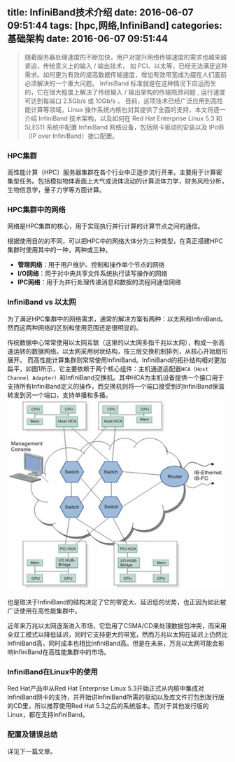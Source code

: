 title: InfiniBand技术介绍
date: 2016-06-07 09:51:44
tags: [hpc,网络,InfiniBand]
categories: 基础架构
date: 2016-06-07 09:51:44
---

> 随着服务器处理速度的不断加快，用户对提升网络传输速度的需求也越来越紧迫，传统意义上的输入 / 输出技术， 如 PCI、以太等，已经无法满足这种需求。如何更为有效的提高数据传输速度，增加有效带宽成为摆在人们面前必须解决的一个重大问题。 InfiniBand 标准就是在这种情况下应运而生的，它在很大程度上解决了传统输入 / 输出架构的传输瓶颈问题 , 运行速度可达到每端口 2.5Gb/s 或 10Gb/s 。 目前，这项技术已经广泛应用到高性能计算等领域，Linux 操作系统内核也对其提供了全面的支持，本文将逐一介绍 InfiniBand 技术架构，以及如何在 Red Hat Enterprise Linux 5.3 和 SLES11 系统中配置 InfiniBand 网络设备，包括网卡驱动的安装以及 IPoIB（IP over InfiniBand）接口配置。

<!-- more -->

### HPC集群
高性能计算（HPC）服务器集群在各个行业中正逐步流行开来，主要用于计算密集型任务。包括模拟物体表面上大气或流体流动的计算流体力学，财务风险分析，生物信息学，量子力学等方面计算。

### HPC集群中的网络
网络是HPC集群的核心，用于实现执行并行计算的计算节点之间的通信。

根据使用目的的不同，可以把HPC中的网络大体分为三种类型，在真正搭建HPC集群时使用其中的一种，两种或三种。

* **管理网络**：用于用户维护、控制和操作单个节点的网络
* **I/O网络**：用于对中央共享文件系统执行读写操作的网络
* **IPC网络**：用于为并行处理传递消息和数据的流程间通信网络

### InfiniBand vs 以太网
为了满足HPC集群中的网络需求，通常的解决方案有两种：以太网和InfiniBand。然而这两种网络的区别和使用范围还是很明显的。

传统数据中心常常使用以太网互联（这里的以太网多指千兆以太网），构成一张高速运转的数据网络。以太网采用树状结构，按三层交换机制排列，从核心开始扇形展开。
而高性能计算集群则常常使用InfiniBand。InfiniBand的拓扑结构相对更加扁平，如图1所示，它主要依赖于两个核心组件：主机通道适配器`HCA（Host Channel Adapter）`和InfiniBand交换机。其中HCA为主机设备提供一个接口用于支持所有InfiniBand定义的操作，而交换机则将一个端口接受到的InfiniBand保温转发到另一个端口，支持单播和多播。
![图1. InfiniBand拓扑结构](/uploads/images/2016/06/07/image001.jpg)

也是取决于InfiniBand的结构决定了它的带宽大、延迟低的优势，也正因为如此被广泛使用在高性能集群中。

近年来万兆以太网逐渐进入市场，它启用了CSMA/CD来处理数据包冲突，而采用全双工模式以降低延迟，同时它支持更大的带宽，然而万兆以太网在延迟上仍然比InfiniBand高，同时成本也相比InfiniBand高。但是在未来，万兆以太网可能会影响InfiniBand在高性能集群中的市场。

### InfiniBand在Linux中的使用
Red Hat产品中从Red Hat Enterprise Linux 5.3开始正式从内核中集成对InfiniBand网卡的支持，并开始讲InfiniBand所需的驱动以及库文件打包到发行版的CD里，所以推荐使用Red Hat 5.3之后的系统版本。而对于其他发行版的Linux，都在支持InfiniBand。

### 配置及错误总结

详见下一篇文章。


